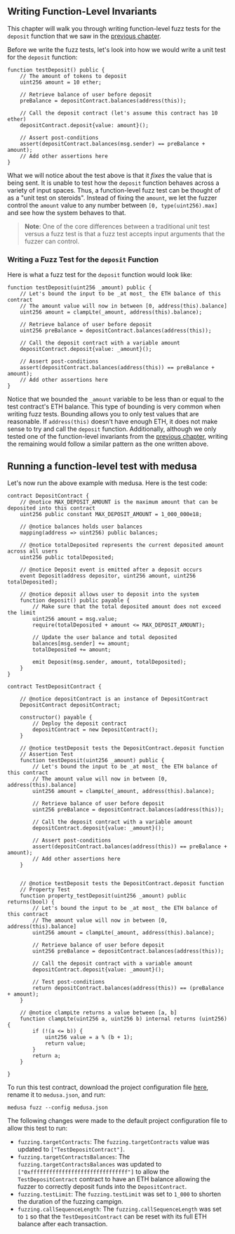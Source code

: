 ## Writing Function-Level Invariants

This chapter will walk you through writing function-level fuzz tests for the `deposit` function that we saw in the [previous chapter](./invariants.md#function-level-invariants).

Before we write the fuzz tests, let's look into how we would write a unit test for the `deposit` function:

```solidity
function testDeposit() public {
    // The amount of tokens to deposit
    uint256 amount = 10 ether;

    // Retrieve balance of user before deposit
    preBalance = depositContract.balances(address(this));

    // Call the deposit contract (let's assume this contract has 10 ether)
    depositContract.deposit{value: amount}();

    // Assert post-conditions
    assert(depositContract.balances(msg.sender) == preBalance + amount);
    // Add other assertions here
}
```

What we will notice about the test above is that it _fixes_ the value that is being sent. It is unable to test how the
`deposit` function behaves across a variety of input spaces. Thus, a function-level fuzz test can be thought of as a
"unit test on steroids". Instead of fixing the `amount`, we let the fuzzer control the `amount` value to any number between
`[0, type(uint256).max]` and see how the system behaves to that.

> **Note**: One of the core differences between a traditional unit test versus a fuzz test is that a fuzz test accepts input arguments that the fuzzer can control.

### Writing a Fuzz Test for the `deposit` Function

Here is what a fuzz test for the `deposit` function would look like:

```solidity
function testDeposit(uint256 _amount) public {
    // Let's bound the input to be _at most_ the ETH balance of this contract
    // The amount value will now in between [0, address(this).balance]
    uint256 amount = clampLte(_amount, address(this).balance);

    // Retrieve balance of user before deposit
    uint256 preBalance = depositContract.balances(address(this));

    // Call the deposit contract with a variable amount
    depositContract.deposit{value: _amount}();

    // Assert post-conditions
    assert(depositContract.balances(address(this)) == preBalance + amount);
    // Add other assertions here
}
```

Notice that we bounded the `_amount` variable to be less than or equal to the test contract's ETH balance.
This type of bounding is very common when writing fuzz tests. Bounding allows you to only test values that are reasonable.
If `address(this)` doesn't have enough ETH, it does not make sense to try and call the `deposit` function. Additionally,
although we only tested one of the function-level invariants from the [previous chapter](./invariants.md), writing the remaining
would follow a similar pattern as the one written above.

## Running a function-level test with medusa

Let's now run the above example with medusa. Here is the test code:

```solidity
contract DepositContract {
    // @notice MAX_DEPOSIT_AMOUNT is the maximum amount that can be deposited into this contract
    uint256 public constant MAX_DEPOSIT_AMOUNT = 1_000_000e18;

    // @notice balances holds user balances
    mapping(address => uint256) public balances;

    // @notice totalDeposited represents the current deposited amount across all users
    uint256 public totalDeposited;

    // @notice Deposit event is emitted after a deposit occurs
    event Deposit(address depositor, uint256 amount, uint256 totalDeposited);

    // @notice deposit allows user to deposit into the system
    function deposit() public payable {
        // Make sure that the total deposited amount does not exceed the limit
        uint256 amount = msg.value;
        require(totalDeposited + amount <= MAX_DEPOSIT_AMOUNT);

        // Update the user balance and total deposited
        balances[msg.sender] += amount;
        totalDeposited += amount;

        emit Deposit(msg.sender, amount, totalDeposited);
    }
}

contract TestDepositContract {

    // @notice depositContract is an instance of DepositContract
    DepositContract depositContract;

    constructor() payable {
        // Deploy the deposit contract
        depositContract = new DepositContract();
    }

    // @notice testDeposit tests the DepositContract.deposit function
    // Assertion Test
    function testDeposit(uint256 _amount) public {
        // Let's bound the input to be _at most_ the ETH balance of this contract
        // The amount value will now in between [0, address(this).balance]
        uint256 amount = clampLte(_amount, address(this).balance);

        // Retrieve balance of user before deposit
        uint256 preBalance = depositContract.balances(address(this));

        // Call the deposit contract with a variable amount
        depositContract.deposit{value: _amount}();

        // Assert post-conditions
        assert(depositContract.balances(address(this)) == preBalance + amount);
        // Add other assertions here
    }


    // @notice testDeposit tests the DepositContract.deposit function
    // Property Test
    function property_testDeposit(uint256 _amount) public returns(bool) {
        // Let's bound the input to be _at most_ the ETH balance of this contract
        // The amount value will now in between [0, address(this).balance]
        uint256 amount = clampLte(_amount, address(this).balance);

        // Retrieve balance of user before deposit
        uint256 preBalance = depositContract.balances(address(this));

        // Call the deposit contract with a variable amount
        depositContract.deposit{value: _amount}();

        // Test post-conditions
        return depositContract.balances(address(this)) == (preBalance + amount);
    }

    // @notice clampLte returns a value between [a, b]
    function clampLte(uint256 a, uint256 b) internal returns (uint256) {
        if (!(a <= b)) {
            uint256 value = a % (b + 1);
            return value;
        }
        return a;
    }

}
```

To run this test contract, download the project configuration file [here](../static/function_level_testing_medusa.json),
rename it to `medusa.json`, and run:

```
medusa fuzz --config medusa.json
```

The following changes were made to the default project configuration file to allow this test to run:

- `fuzzing.targetContracts`: The `fuzzing.targetContracts` value was updated to `["TestDepositContract"]`.
- `fuzzing.targetContractsBalances`: The `fuzzing.targetContractsBalances` was updated to `["0xfffffffffffffffffffffffffffffff"]`
  to allow the `TestDepositContract` contract to have an ETH balance allowing the fuzzer to correctly deposit funds into the
  `DepositContract`.
- `fuzzing.testLimit`: The `fuzzing.testLimit` was set to `1_000` to shorten the duration of the fuzzing campign.
- `fuzzing.callSequenceLength`: The `fuzzing.callSequenceLength` was set to `1` so that the `TestDepositContract` can be
  reset with its full ETH balance after each transaction.
